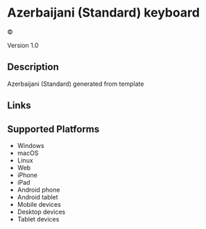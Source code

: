 Azerbaijani (Standard) keyboard
==============

©

Version 1.0

Description
-----------

Azerbaijani (Standard) generated from template

Links
-----

Supported Platforms
-------------------
 * Windows
 * macOS
 * Linux
 * Web
 * iPhone
 * iPad
 * Android phone
 * Android tablet
 * Mobile devices
 * Desktop devices
 * Tablet devices

